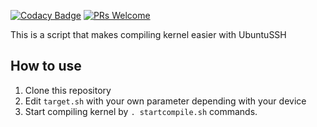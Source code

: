 [![Codacy Badge](https://api.codacy.com/project/badge/Grade/df1a61d452744353a5e82141813d8dd1)](https://app.codacy.com/gh/cbendot/KernelCompiler?utm_source=github.com&utm_medium=referral&utm_content=cbendot/KernelCompiler&utm_campaign=Badge_Grade_Settings)
[![PRs Welcome](https://img.shields.io/badge/PRs-welcome-brightgreen.svg?style=flat-square)](http://makeapullrequest.com)

This is a script that makes compiling kernel easier with UbuntuSSH

## How to use
1. Clone this repository
2. Edit `target.sh` with your own parameter depending with your device
3. Start compiling kernel by `. startcompile.sh` commands.
